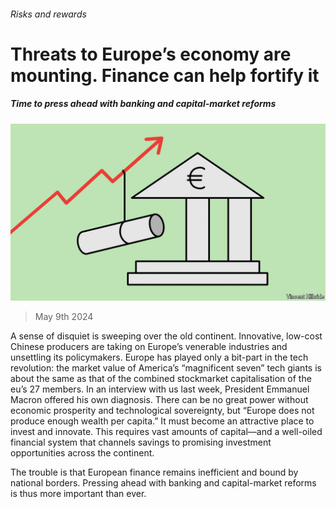 ###### Risks and rewards

# Threats to Europe’s economy are mounting. Finance can help fortify it 

##### Time to press ahead with banking and capital-market reforms 

![image](images/20240511_LDD004.jpg) 

> May 9th 2024 

A sense of disquiet is sweeping over the old continent. Innovative, low-cost Chinese producers are taking on Europe’s venerable industries and unsettling its policymakers. Europe has played only a bit-part in the tech revolution: the market value of America’s “magnificent seven” tech giants is about the same as that of the combined stockmarket capitalisation of the eu’s 27 members. In an interview with us last week, President Emmanuel Macron offered his own diagnosis. There can be no great power without economic prosperity and technological sovereignty, but “Europe does not produce enough wealth per capita.” It must become an attractive place to invest and innovate. This requires vast amounts of capital—and a well-oiled financial system that channels savings to promising investment opportunities across the continent. 

The trouble is that European finance remains inefficient and bound by national borders. Pressing ahead with banking and capital-market reforms is thus more important than ever. 

